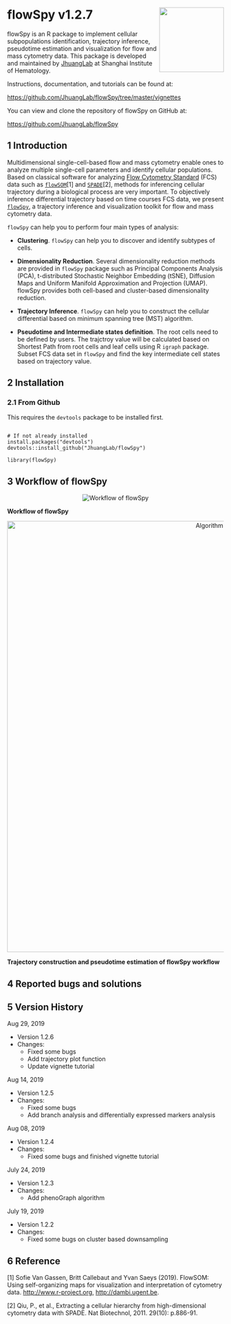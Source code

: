 
# flowSpy v1.2.7  <img src="https://github.com/JhuangLab/flowSpy/blob/master/inst/figures/logo.png" align="right" height=150 width=150/>

flowSpy is an R package to implement cellular subpopulations identification, trajectory inference, pseudotime estimation and visualization for flow and mass cytometry data. This package is developed and maintained by [JhuangLab](https://github.com/JhuangLab) at Shanghai Institute of Hematology.

Instructions, documentation, and tutorials can be found at:

https://github.com/JhuangLab/flowSpy/tree/master/vignettes

You can view and clone the repository of flowSpy on GitHub at:

https://github.com/JhuangLab/flowSpy

## 1 Introduction

Multidimensional single-cell-based flow and mass cytometry  enable ones to analyze multiple single-cell parameters and identify cellular populations. 
Based on classical software for analyzing [Flow Cytometry Standard](https://en.wikipedia.org/wiki/Flow_Cytometry_Standard) (FCS) data such as [`flowSOM`](https://bioconductor.org/packages/release/bioc/html/FlowSOM.html)[1] and [`SPADE`](https://github.com/nolanlab/spade)[2], methods for inferencing cellular trajectory during a biological process are very important. 
To objectively inference differential trajectory based on time courses FCS data, we present [`flowSpy`](https://github.com/JhuangLab/flowSpy), a trajectory inference and visualization toolkit for flow and mass cytometry data. 

`flowSpy` can help you to perform four main types of analysis:

- **Clustering**. `flowSpy` can help you to discover and identify subtypes of cells. 

- **Dimensionality Reduction**. Several dimensionality reduction methods are provided in `flowSpy` package such as Principal Components Analysis (PCA), t-distributed Stochastic Neighbor Embedding (tSNE), Diffusion Maps and Uniform Manifold Approximation and Projection (UMAP). flowSpy provides both cell-based and cluster-based dimensionality reduction.

- **Trajectory Inference**. `flowSpy` can help you to construct the cellular differential based on minimum spanning tree (MST) algorithm. 

- **Pseudotime and Intermediate states definition**. The root cells need to be defined by users. The trajctroy value will be calculated based on Shortest Path from root cells and leaf cells using R `igraph` package. Subset FCS data set in `flowSpy` and find the key intermediate cell states based on trajectory value.

## 2 Installation

### 2.1 From Github

This requires the `devtools` package to be installed first.

```

# If not already installed
install.packages("devtools") 
devtools::install_github("JhuangLab/flowSpy")

library(flowSpy)

```

## 3 Workflow of flowSpy

<center> <img src="https://github.com/JhuangLab/flowSpy/blob/master/inst/figures/Workflow.png" alt="Workflow of flowSpy" /> </center>

**Workflow of flowSpy**

<center> <img src="https://github.com/JhuangLab/flowSpy/blob/master/inst/figures/algorithm.png" alt="Algorithm of flowSpy" align="center" height=1000 width=1000 /> </center>

**Trajectory construction and pseudotime estimation of flowSpy workflow**

## 4 Reported bugs and solutions



## 5 Version History

Aug 29, 2019
  - Version 1.2.6
  - Changes:
    - Fixed some bugs
    - Add trajectory plot function
    - Update vignette tutorial

Aug 14, 2019
  - Version 1.2.5
  - Changes:
    - Fixed some bugs
    - Add branch analysis and differentially expressed markers analysis

Aug 08, 2019
  - Version 1.2.4
  - Changes:
    - Fixed some bugs and finished vignette tutorial

July 24, 2019
  - Version 1.2.3
  - Changes:
    - Add phenoGraph algorithm

July 19, 2019
  - Version 1.2.2
  - Changes:
    - Fixed some bugs on cluster based downsampling


## 6 Reference

[1] Sofie Van Gassen, Britt Callebaut and Yvan Saeys (2019). FlowSOM: Using
  self-organizing maps for visualization and interpretation of cytometry data.
  http://www.r-project.org, http://dambi.ugent.be.

[2] Qiu, P., et al., Extracting a cellular hierarchy from high-dimensional cytometry data with SPADE. Nat Biotechnol, 2011. 29(10): p.886-91.






